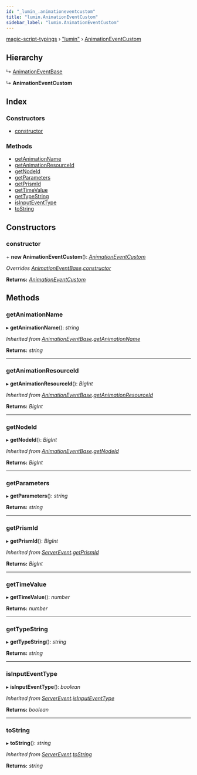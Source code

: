 ```yaml
---
id: "_lumin_.animationeventcustom"
title: "lumin.AnimationEventCustom"
sidebar_label: "lumin.AnimationEventCustom"
---
```


[magic-script-typings](../index.md) › [&quot;lumin&quot;](../modules/_lumin_.md) › [AnimationEventCustom](_lumin_.animationeventcustom.md)

## Hierarchy

  ↳ [AnimationEventBase](_lumin_.animationeventbase.md)

  ↳ **AnimationEventCustom**

## Index

### Constructors

* [constructor](_lumin_.animationeventcustom.md#constructor)

### Methods

* [getAnimationName](_lumin_.animationeventcustom.md#getanimationname)
* [getAnimationResourceId](_lumin_.animationeventcustom.md#getanimationresourceid)
* [getNodeId](_lumin_.animationeventcustom.md#getnodeid)
* [getParameters](_lumin_.animationeventcustom.md#getparameters)
* [getPrismId](_lumin_.animationeventcustom.md#getprismid)
* [getTimeValue](_lumin_.animationeventcustom.md#gettimevalue)
* [getTypeString](_lumin_.animationeventcustom.md#gettypestring)
* [isInputEventType](_lumin_.animationeventcustom.md#isinputeventtype)
* [toString](_lumin_.animationeventcustom.md#tostring)

## Constructors

###  constructor

\+ **new AnimationEventCustom**(): *[AnimationEventCustom](_lumin_.animationeventcustom.md)*

*Overrides [AnimationEventBase](_lumin_.animationeventbase.md).[constructor](_lumin_.animationeventbase.md#constructor)*

**Returns:** *[AnimationEventCustom](_lumin_.animationeventcustom.md)*

## Methods

###  getAnimationName

▸ **getAnimationName**(): *string*

*Inherited from [AnimationEventBase](_lumin_.animationeventbase.md).[getAnimationName](_lumin_.animationeventbase.md#getanimationname)*

**Returns:** *string*

___

###  getAnimationResourceId

▸ **getAnimationResourceId**(): *BigInt*

*Inherited from [AnimationEventBase](_lumin_.animationeventbase.md).[getAnimationResourceId](_lumin_.animationeventbase.md#getanimationresourceid)*

**Returns:** *BigInt*

___

###  getNodeId

▸ **getNodeId**(): *BigInt*

*Inherited from [AnimationEventBase](_lumin_.animationeventbase.md).[getNodeId](_lumin_.animationeventbase.md#getnodeid)*

**Returns:** *BigInt*

___

###  getParameters

▸ **getParameters**(): *string*

**Returns:** *string*

___

###  getPrismId

▸ **getPrismId**(): *BigInt*

*Inherited from [ServerEvent](_lumin_.serverevent.md).[getPrismId](_lumin_.serverevent.md#getprismid)*

**Returns:** *BigInt*

___

###  getTimeValue

▸ **getTimeValue**(): *number*

**Returns:** *number*

___

###  getTypeString

▸ **getTypeString**(): *string*

**Returns:** *string*

___

###  isInputEventType

▸ **isInputEventType**(): *boolean*

*Inherited from [ServerEvent](_lumin_.serverevent.md).[isInputEventType](_lumin_.serverevent.md#isinputeventtype)*

**Returns:** *boolean*

___

###  toString

▸ **toString**(): *string*

*Inherited from [ServerEvent](_lumin_.serverevent.md).[toString](_lumin_.serverevent.md#tostring)*

**Returns:** *string*